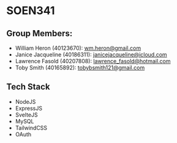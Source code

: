 # SOEN341
## Group Members:
- William Heron (40123670): wm.heron@gmail.com
- Janice Jacqueline (40186311): janicejacqueline@icloud.com
- Lawrence Fasold (40207808): lawrence_fasold@hotmail.com
- Toby Smith (40165892): tobybsmith121@gmail.com

## Tech Stack
- NodeJS
- ExpressJS
- SvelteJS
- MySQL
- TailwindCSS
- OAuth
